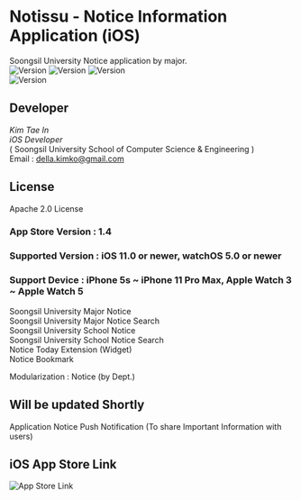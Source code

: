 # Notissu - Notice Information Application (iOS)
Soongsil University Notice application by major.   
![Version](https://img.shields.io/badge/license-Apache%202.0-red.svg?style=flat)
![Version](https://img.shields.io/badge/version-v1.4-blue.svg?style=flat)
![Version](https://img.shields.io/badge/ios-11.0-green.svg?style=flat)   
![Version](https://img.shields.io/badge/watchOS-5.0-green.svg?style=flat) 
  
## Developer  
*Kim Tae In*  
*iOS Developer*  
( Soongsil University School of Computer Science & Engineering )  
Email : [della.kimko@gmail.com](della.kimko@gmail.com)    
  
## License  
Apache 2.0 License

### App Store Version : 1.4   
### Supported Version : iOS 11.0 or newer, watchOS 5.0 or newer   
### Support Device : iPhone 5s ~ iPhone 11 Pro Max, Apple Watch 3 ~ Apple Watch 5   
  
Soongsil University Major Notice  
Soongsil University Major Notice Search  
Soongsil University School Notice  
Soongsil University School Notice Search  
Notice Today Extension (Widget)  
Notice Bookmark  
  
Modularization : Notice (by Dept.)

## Will be updated Shortly  
Application Notice Push Notification (To share Important Information with users)  

## iOS App Store Link  
![App Store Link](https://apps.apple.com/us/app/notissu/id1488050194)  
